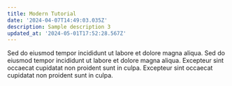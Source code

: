 ```yaml
---
title: Modern Tutorial
date: '2024-04-07T14:49:03.035Z'
description: Sample description 3
updated_at: '2024-05-01T17:52:28.567Z'
---
```


Sed do eiusmod tempor incididunt ut labore et dolore magna aliqua.
Sed do eiusmod tempor incididunt ut labore et dolore magna aliqua.
Excepteur sint occaecat cupidatat non proident sunt in culpa.
Excepteur sint occaecat cupidatat non proident sunt in culpa.